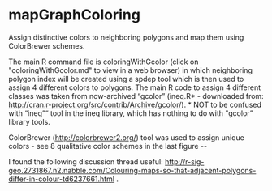 mapGraphColoring
================

Assign distinctive colors to neighboring polygons and map them using ColorBrewer schemes.

The main R command file is coloringWithGcolor (click on "coloringWithGcolor.md" to view in a web browser) in which neighboring polygon index will be created using a spdep tool which is then used to assign 4 different colors to polygons. The main R code to assign 4 different classes was taken from now-archived “gcolor” (ineq.R* - downloaded from: http://cran.r-project.org/src/contrib/Archive/gcolor/). * NOT to be confused with “ineq”“ tool in the ineq library, which has nothing to do with "gcolor” library tools. 

ColorBrewer (http://colorbrewer2.org/) tool was used to assign unique colors - see 8 qualitative color schemes in the last figure --

I found the following discussion thread useful: http://r-sig-geo.2731867.n2.nabble.com/Colouring-maps-so-that-adjacent-polygons-differ-in-colour-td6237661.html .
